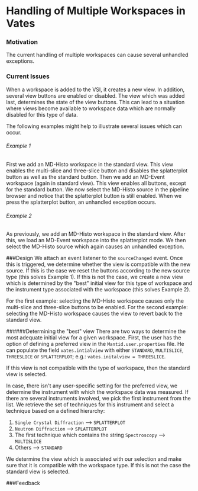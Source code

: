# Handling of Multiple Workspaces in Vates

### Motivation
The current handling of multiple workspaces can cause several unhandled exceptions.

### Current Issues
When a workspace is added to the VSI, it creates a new view.
In addition, several view buttons are enabled or disabled.
The view which was added last, determines the state of the view buttons.
This can lead to a situation where views become available to workspace data which are normally disabled for this type of data.

The following examples might help to illustrate several issues which can occur.

###### Example 1
First we add an MD-Histo workspace in the standard view. This view enables the multi-slice and three-slice button and disables the splatterplot button as well as the standard button.
Then we add an MD-Event workspace (again in standard view). This view enables all buttons, except for the standard button. We now select the MD-Histo source in the pipeline browser and notice that the splatterplot button is still enabled. When we press the splatterplot button, an unhandled exception occurs.

###### Example 2
As previously, we add an MD-Histo workspace in the standard view. After this, we load an MD-Event workspace into the splatterplot mode. We then select the MD-Histo source which again causes an unhandled exception.


###Design
We attach an event listener to the `sourceChanged` event. Once this is triggered, we determine whether the view is compatible with the new source. If this is the case we reset the buttons according to the new source type (this solves Example 1). If this is not the case, we create a new view which is determined by the "best" initial view for this type of workspace and the instrument type associated with the workspace (this solves Example 2).

For the first example: selecting the MD-Histo workspace causes only the multi-slice and three-slice buttons to be enabled.
For the second example: selecting the MD-Histo workspace causes the view to revert back to the standard view. 

######Determining the "best" view
There are two ways to determine the most adequate initial view for a given workspace. 
First, the user has the option of defining a preferred view in the `Mantid.user.properties` file. He can populate the field `vates.intialview` with either `STANDARD`, `MULTISLICE`, `THREESLICE` or `SPLATTERPLOT`; e.g.: `vates.initalview = THREESLICE`.

If this view is not compatible with the type of workspace, then the standard view is selected.

In case, there isn't any user-specific setting for the preferred view, we determine the instrument with which the workspace data was measured. If there are several instruments involved, we pick the first instrument from the list. We retrieve the set of techniques for this instrument and select a technique based on a defined hierarchy:

1. `Single Crystal Diffraction` --> `SPLATTERPLOT`
2. `Neutron Diffraction` --> `SPLATTERPLOT`
3. The first technique which contains the string `Spectroscopy`  --> `MULTISLICE`
4. Others --> `STANDARD`

We determine the view which is associated with our selection and make sure that it is compatible with the workspace type. If this is not the case the standard view is selected.

###Feedback